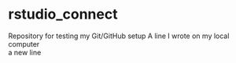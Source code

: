 # rstudio_connect
Repository for testing my Git/GitHub setup
A line I wrote on my local computer  
a new line
